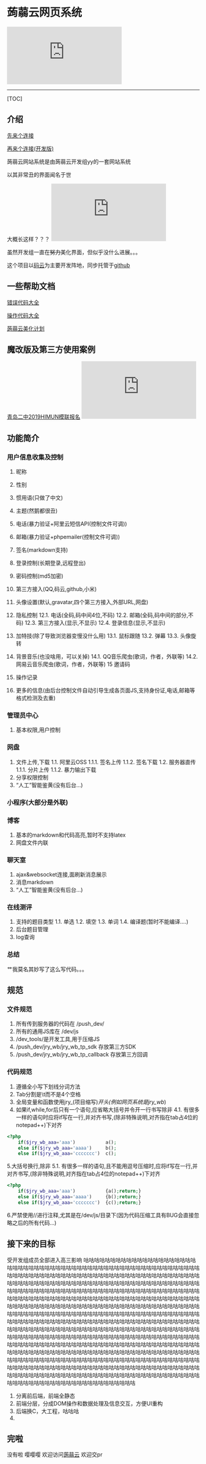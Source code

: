# 蒟蒻云网页系统
![](http://www.juruoyun.top/jry_wb/jry_wb_netdisk/jry_nd_do_file.php?action=open&share_id=4&file_id=15)

-------------

[TOC]
## 介绍
[先来个连接](http://www.juruoyun.top)

[再来个连接(开发版)](http://dev.juruoyun.top)

蒟蒻云网站系统是由蒟蒻云开发组yy的一套网站系统

以其非常丑的界面闻名于世

大概长这样？？？
![](http://www.juruoyun.top/jry_wb/jry_wb_netdisk/jry_nd_do_file.php?action=open&share_id=5&file_id=18)

虽然开发组一直在~~努力~~美化界面，但似乎没什么进展。。。

这个项目以[码云](https://gitee.com/huoxingdawang/juruoyun_website_system)为主要开发阵地，同步托管于[github](https://github.com/huoxingdawang/juruoyun_website_system)

## 一些帮助文档
[错误代码大全](http://www.juruoyun.top/jry_wb/jry_wb_blog/jry_wb_blog_show.php?reload=1&blog_id=5)

[操作代码大全](http://www.juruoyun.top/jry_wb/jry_wb_blog/jry_wb_blog_show.php?reload=1&blog_id=6)

[蒟蒻云美化计划](http://www.juruoyun.top/jry_wb/jry_wb_blog/jry_wb_blog_show.php?reload=1&blog_id=2)

## 魔改版及第三方使用案例
[青岛二中2019HIMUN模联报名](http://himun.info:2019)
![himun](http://www.juruoyun.top/jry_wb/jry_wb_netdisk/jry_nd_do_file.php?action=open&share_id=5&file_id=17)

## 功能简介
### 用户信息收集及控制
1. 昵称
2. 性别
3. 惯用语(只做了中文)
4. 主题(然鹅都很丑)
5. 电话(暴力验证+阿里云短信API(控制文件可调))
6. 邮箱(暴力验证+phpemailer(控制文件可调))
7. 签名(markdown支持)
8. 登录控制(长期登录,远程登出)
9. 密码控制(md5加密)
10. 第三方接入(QQ,码云,github,小米)
11. 头像设置(默认,gravatar,四个第三方接入,外部URL,网盘)
12. 隐私控制
12.1. 电话(全码,码中间4位,不码)
12.2. 邮箱(全码,码中间的部分,不码)
12.3. 第三方接入(显示,不显示)
12.4. 登录信息(显示,不显示)
13. 加特技(除了导致浏览器变慢没什么用)
13.1. 鼠标跟随
13.2. 弹幕
13.3. 头像旋转

14. 背景音乐(也没啥用，可以关掉)
14.1. QQ音乐爬虫(歌词，作者，外联等)
14.2. 网易云音乐爬虫(歌词，作者，外联等)
15 邀请码
16. 操作记录
17. 更多的信息(由后台控制文件自动引导生成各页面JS,支持身份证,电话,邮箱等格式检测及去重)


### 管理员中心
1. 基本权限,用户控制

### 网盘
1. 文件上传,下载
1.1. 阿里云OSS
1.1.1. 签名上传
1.1.2. 签名下载
1.2. 服务器直传
1.1.1. 分片上传
1.1.2. 暴力输出下载
2. 分享权限控制
3. “人工”智能鉴黄(没有后台...)

### 小程序(大部分是外联)

### 博客
1. 基本的markdown和代码高亮,暂时不支持latex
2. 网盘文件内联

### 聊天室
1. ajax&websocket连接,面刷新消息展示
2. 消息markdown
3. “人工”智能鉴黄(没有后台...)

### 在线测评
1. 支持的题目类型
1.1. 单选
1.2. 填空
1.3. 单词
1.4. 编译题(暂时不能编译....)
2. 后台题目管理
3. log查询

### 总结
艹我莫名其妙写了这么写代码。。。

## 规范
### 文件规范
1. 所有传到服务器的代码在 /push_dev/
2. 所有的通用JS库在 /dev/js
3. /dev_tools/是开发工具,用于压缩JS
4. /push_dev/jry_wb/jry_wb_tp_sdk 存放第三方SDK
5. /push_dev/jry_wb/jry_wb_tp_callback 存放第三方回调

### 代码规范
1. 遵循全小写下划线分词方法
2. Tab分割是\t而不是4个空格
3. 全局变量和函数使用jry_(项目缩写)_开头(例如网页系统是jry_wb_)
4. 如果if,while,for后只有一个语句,应省略大括号并令开一行书写除非
4.1. 有很多一样的语句时应将if写在一行,并对齐书写,(除非特殊说明,对齐指在tab占4位的notepad++)下对齐
```php
<?php
	if($jry_wb_aaa='aaa')			a();
    else if($jry_wb_aaa='aaaa')		b();
    else if($jry_wb_aaa='ccccccc')	c();
```
5.大括号换行,除非
5.1. 有很多一样的语句,且不能用逗号压缩时,应将if写在一行,并对齐书写,(除非特殊说明,对齐指在tab占4位的notepad++)下对齐
```php
<?php
	if($jry_wb_aaa='aaa')			{a();return;}
    else if($jry_wb_aaa='aaaa')		{b();return;}
    else if($jry_wb_aaa='ccccccc')	{c();return;}
```
6.严禁使用//进行注释,尤其是在/dev/js/目录下(因为代码压缩工具有BUG会直接忽略之后的所有代码...)


## 接下来的目标
受开发组成员全部进入高三影响
咕咕咕咕咕咕咕咕咕咕咕咕咕咕咕咕咕咕咕咕咕咕咕咕咕咕咕咕咕咕咕咕咕咕咕咕咕咕咕咕咕咕咕咕咕咕咕咕咕咕咕咕咕咕咕咕咕咕咕咕咕咕咕咕咕咕咕咕咕咕咕咕咕咕咕咕咕咕咕咕咕咕咕咕咕咕咕咕咕咕咕咕咕咕咕咕咕咕咕咕咕咕咕咕咕咕咕咕咕咕咕咕咕咕咕咕咕咕咕咕咕咕咕咕咕咕咕咕咕咕咕咕咕咕咕咕咕咕咕咕咕咕咕咕咕咕咕咕咕咕咕咕咕咕咕咕咕咕咕咕咕咕咕咕咕咕咕咕咕咕咕咕咕咕咕咕咕咕咕咕咕咕咕咕咕咕咕咕咕咕咕咕咕咕咕咕咕咕咕咕咕咕咕咕咕咕咕咕咕咕咕咕咕咕咕咕咕咕咕咕咕咕咕咕咕咕咕咕咕咕咕咕咕咕咕咕咕咕咕咕咕咕咕咕咕咕咕咕咕咕咕咕咕咕咕咕咕咕咕咕咕咕咕咕咕咕咕咕咕咕咕咕咕咕咕咕咕咕咕咕咕咕咕咕咕咕咕咕咕咕咕咕咕咕咕咕咕咕咕咕咕咕咕咕咕咕咕咕咕咕咕咕咕咕咕咕咕咕咕咕咕咕咕咕咕咕咕咕咕咕咕咕咕咕咕咕咕咕咕咕咕咕咕咕咕咕咕咕咕咕咕咕咕咕咕咕咕咕咕咕咕咕咕咕咕咕咕咕咕咕咕咕咕咕咕咕咕咕咕咕咕咕咕咕咕咕咕咕咕咕咕咕咕咕咕咕咕咕咕咕咕咕咕咕咕咕咕咕咕咕咕咕咕咕咕咕咕咕咕咕咕咕咕咕咕咕咕咕咕咕咕咕咕咕咕咕咕咕咕咕咕咕咕咕咕咕咕咕咕咕咕咕咕咕咕咕咕咕咕咕咕咕咕咕咕咕咕咕咕咕咕咕咕咕咕咕咕咕咕咕咕咕咕咕咕咕咕咕咕咕咕咕咕咕咕咕咕咕咕咕咕咕咕咕咕咕咕咕咕咕咕咕咕咕咕咕咕咕咕咕咕咕咕咕咕咕咕咕咕咕咕咕咕咕咕咕咕咕咕咕咕咕咕咕咕咕咕咕咕咕咕咕咕咕咕咕咕咕咕咕咕咕咕咕咕咕咕咕咕咕咕咕咕咕咕咕咕咕咕咕咕咕咕咕咕

1. 分离前后端，前端全静态
2. 前端分层，分成DOM操作和数据处理及信息交互，方便UI重构
3. 后端换C，大工程，咕咕咕
4. 


## 完啦
没有啦 嘤嘤嘤 欢迎访问[蒟蒻云](http://www.juruoyun.top)
欢迎交pr